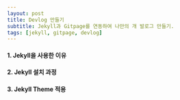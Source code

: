 ```yaml
---
layout: post
title: Devlog 만들기
subtitle: Jekyll과 Gitpage를 연동하여 나만의 개 발로그 만들기.
tags: [jekyll, gitpage, devlog]
---
```



#### 1. Jekyll을 사용한 이유

#### 2. Jekyll 설치 과정

#### 3. Jekyll Theme 적용
